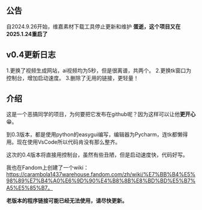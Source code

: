 ## 公告
自2024.9.26开始，维嘉素材下载工具停止更新和维护
**蛋逝，这个项目又在2025.1.24重启了**

## v0.4更新日志
1.更换了视频生成网站，ai视频均为5秒，但是很离谱，共两个。
2.更换tk窗口为控制台，增加启动速度。
3.删除了无用的链接，更轻量！

## 介绍
这是一个恶搞同学的项目，为何要把它发布在github呢？因为这样可以让他**更开心**😁。

到0.3版本，都是使用python的easygui编写，编辑器为Pycharm，连tk都懒得用。现在使用VsCode所以代码肯没有那么整齐。

这次的0.4版本将直接用控制台，虽然有些丑陋，但是启动速度快，代码好写。

我也在Fandom上创建了一个wiki：https://carambola1437warehouse.fandom.com/zh/wiki/%E7%BB%B4%E5%98%89%E7%B4%A0%E6%9D%90%E4%B8%8B%E8%BD%BD%E5%B7%A5%E5%85%B7。

**老版本的程序链接可能已经无法使用，请尽快更新。**

